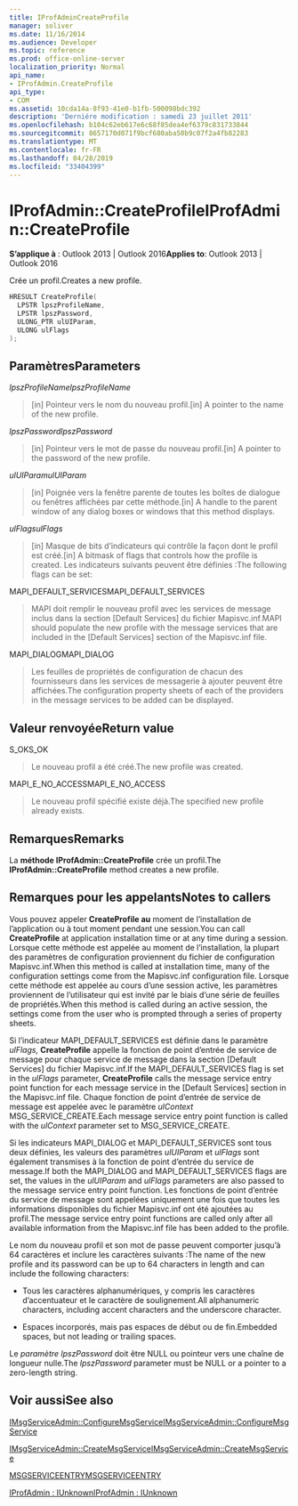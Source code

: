 ```yaml
---
title: IProfAdminCreateProfile
manager: soliver
ms.date: 11/16/2014
ms.audience: Developer
ms.topic: reference
ms.prod: office-online-server
localization_priority: Normal
api_name:
- IProfAdmin.CreateProfile
api_type:
- COM
ms.assetid: 10cda14a-8f93-41e0-b1fb-500098bdc392
description: 'Derniére modification : samedi 23 juillet 2011'
ms.openlocfilehash: b104c62eb617e6c68f85dea4ef6379c831733844
ms.sourcegitcommit: 8657170d071f9bcf680aba50b9c07f2a4fb82283
ms.translationtype: MT
ms.contentlocale: fr-FR
ms.lasthandoff: 04/28/2019
ms.locfileid: "33404399"
---
```

# <a name="iprofadmincreateprofile"></a><span data-ttu-id="090e9-103">IProfAdmin::CreateProfile</span><span class="sxs-lookup"><span data-stu-id="090e9-103">IProfAdmin::CreateProfile</span></span>

  
  
<span data-ttu-id="090e9-104">**S’applique à** : Outlook 2013 | Outlook 2016</span><span class="sxs-lookup"><span data-stu-id="090e9-104">**Applies to**: Outlook 2013 | Outlook 2016</span></span> 
  
<span data-ttu-id="090e9-105">Crée un profil.</span><span class="sxs-lookup"><span data-stu-id="090e9-105">Creates a new profile.</span></span>
  
```cpp
HRESULT CreateProfile(
  LPSTR lpszProfileName,
  LPSTR lpszPassword,
  ULONG_PTR ulUIParam,
  ULONG ulFlags
);
```

## <a name="parameters"></a><span data-ttu-id="090e9-106">Paramètres</span><span class="sxs-lookup"><span data-stu-id="090e9-106">Parameters</span></span>

 <span data-ttu-id="090e9-107">_lpszProfileName_</span><span class="sxs-lookup"><span data-stu-id="090e9-107">_lpszProfileName_</span></span>
  
> <span data-ttu-id="090e9-108">[in] Pointeur vers le nom du nouveau profil.</span><span class="sxs-lookup"><span data-stu-id="090e9-108">[in] A pointer to the name of the new profile.</span></span>
    
 <span data-ttu-id="090e9-109">_lpszPassword_</span><span class="sxs-lookup"><span data-stu-id="090e9-109">_lpszPassword_</span></span>
  
> <span data-ttu-id="090e9-110">[in] Pointeur vers le mot de passe du nouveau profil.</span><span class="sxs-lookup"><span data-stu-id="090e9-110">[in] A pointer to the password of the new profile.</span></span> 
    
 <span data-ttu-id="090e9-111">_ulUIParam_</span><span class="sxs-lookup"><span data-stu-id="090e9-111">_ulUIParam_</span></span>
  
> <span data-ttu-id="090e9-112">[in] Poignée vers la fenêtre parente de toutes les boîtes de dialogue ou fenêtres affichées par cette méthode.</span><span class="sxs-lookup"><span data-stu-id="090e9-112">[in] A handle to the parent window of any dialog boxes or windows that this method displays.</span></span>
    
 <span data-ttu-id="090e9-113">_ulFlags_</span><span class="sxs-lookup"><span data-stu-id="090e9-113">_ulFlags_</span></span>
  
> <span data-ttu-id="090e9-114">[in] Masque de bits d’indicateurs qui contrôle la façon dont le profil est créé.</span><span class="sxs-lookup"><span data-stu-id="090e9-114">[in] A bitmask of flags that controls how the profile is created.</span></span> <span data-ttu-id="090e9-115">Les indicateurs suivants peuvent être définies :</span><span class="sxs-lookup"><span data-stu-id="090e9-115">The following flags can be set:</span></span>
    
<span data-ttu-id="090e9-116">MAPI_DEFAULT_SERVICES</span><span class="sxs-lookup"><span data-stu-id="090e9-116">MAPI_DEFAULT_SERVICES</span></span> 
  
> <span data-ttu-id="090e9-117">MAPI doit remplir le nouveau profil avec les services de message inclus dans la section [Default Services] du fichier Mapisvc.inf.</span><span class="sxs-lookup"><span data-stu-id="090e9-117">MAPI should populate the new profile with the message services that are included in the [Default Services] section of the Mapisvc.inf file.</span></span>
    
<span data-ttu-id="090e9-118">MAPI_DIALOG</span><span class="sxs-lookup"><span data-stu-id="090e9-118">MAPI_DIALOG</span></span> 
  
> <span data-ttu-id="090e9-119">Les feuilles de propriétés de configuration de chacun des fournisseurs dans les services de messagerie à ajouter peuvent être affichées.</span><span class="sxs-lookup"><span data-stu-id="090e9-119">The configuration property sheets of each of the providers in the message services to be added can be displayed.</span></span> 
    
## <a name="return-value"></a><span data-ttu-id="090e9-120">Valeur renvoyée</span><span class="sxs-lookup"><span data-stu-id="090e9-120">Return value</span></span>

<span data-ttu-id="090e9-121">S_OK</span><span class="sxs-lookup"><span data-stu-id="090e9-121">S_OK</span></span> 
  
> <span data-ttu-id="090e9-122">Le nouveau profil a été créé.</span><span class="sxs-lookup"><span data-stu-id="090e9-122">The new profile was created.</span></span>
    
<span data-ttu-id="090e9-123">MAPI_E_NO_ACCESS</span><span class="sxs-lookup"><span data-stu-id="090e9-123">MAPI_E_NO_ACCESS</span></span> 
  
> <span data-ttu-id="090e9-124">Le nouveau profil spécifié existe déjà.</span><span class="sxs-lookup"><span data-stu-id="090e9-124">The specified new profile already exists.</span></span>
    
## <a name="remarks"></a><span data-ttu-id="090e9-125">Remarques</span><span class="sxs-lookup"><span data-stu-id="090e9-125">Remarks</span></span>

<span data-ttu-id="090e9-126">La **méthode IProfAdmin::CreateProfile** crée un profil.</span><span class="sxs-lookup"><span data-stu-id="090e9-126">The **IProfAdmin::CreateProfile** method creates a new profile.</span></span> 
  
## <a name="notes-to-callers"></a><span data-ttu-id="090e9-127">Remarques pour les appelants</span><span class="sxs-lookup"><span data-stu-id="090e9-127">Notes to callers</span></span>

<span data-ttu-id="090e9-128">Vous pouvez appeler **CreateProfile au** moment de l’installation de l’application ou à tout moment pendant une session.</span><span class="sxs-lookup"><span data-stu-id="090e9-128">You can call **CreateProfile** at application installation time or at any time during a session.</span></span> <span data-ttu-id="090e9-129">Lorsque cette méthode est appelée au moment de l’installation, la plupart des paramètres de configuration proviennent du fichier de configuration Mapisvc.inf.</span><span class="sxs-lookup"><span data-stu-id="090e9-129">When this method is called at installation time, many of the configuration settings come from the Mapisvc.inf configuration file.</span></span> <span data-ttu-id="090e9-130">Lorsque cette méthode est appelée au cours d’une session active, les paramètres proviennent de l’utilisateur qui est invité par le biais d’une série de feuilles de propriétés.</span><span class="sxs-lookup"><span data-stu-id="090e9-130">When this method is called during an active session, the settings come from the user who is prompted through a series of property sheets.</span></span> 
  
<span data-ttu-id="090e9-131">Si l’indicateur MAPI_DEFAULT_SERVICES est définie dans le paramètre  _ulFlags,_ **CreateProfile** appelle la fonction de point d’entrée de service de message pour chaque service de message dans la section [Default Services] du fichier Mapisvc.inf.</span><span class="sxs-lookup"><span data-stu-id="090e9-131">If the MAPI_DEFAULT_SERVICES flag is set in the  _ulFlags_ parameter, **CreateProfile** calls the message service entry point function for each message service in the [Default Services] section in the Mapisvc.inf file.</span></span> <span data-ttu-id="090e9-132">Chaque fonction de point d’entrée de service de message est appelée avec le paramètre  _ulContext_ MSG_SERVICE_CREATE.</span><span class="sxs-lookup"><span data-stu-id="090e9-132">Each message service entry point function is called with the  _ulContext_ parameter set to MSG_SERVICE_CREATE.</span></span> 
  
<span data-ttu-id="090e9-133">Si les indicateurs MAPI_DIALOG et MAPI_DEFAULT_SERVICES sont tous deux définies, les valeurs des paramètres  _ulUIParam_ et  _ulFlags_ sont également transmises à la fonction de point d’entrée du service de message.</span><span class="sxs-lookup"><span data-stu-id="090e9-133">If both the MAPI_DIALOG and MAPI_DEFAULT_SERVICES flags are set, the values in the  _ulUIParam_ and  _ulFlags_ parameters are also passed to the message service entry point function.</span></span> <span data-ttu-id="090e9-134">Les fonctions de point d’entrée du service de message sont appelées uniquement une fois que toutes les informations disponibles du fichier Mapisvc.inf ont été ajoutées au profil.</span><span class="sxs-lookup"><span data-stu-id="090e9-134">The message service entry point functions are called only after all available information from the Mapisvc.inf file has been added to the profile.</span></span> 
  
<span data-ttu-id="090e9-135">Le nom du nouveau profil et son mot de passe peuvent comporter jusqu’à 64 caractères et inclure les caractères suivants :</span><span class="sxs-lookup"><span data-stu-id="090e9-135">The name of the new profile and its password can be up to 64 characters in length and can include the following characters:</span></span>
  
- <span data-ttu-id="090e9-136">Tous les caractères alphanumériques, y compris les caractères d’accentuateur et le caractère de soulignement.</span><span class="sxs-lookup"><span data-stu-id="090e9-136">All alphanumeric characters, including accent characters and the underscore character.</span></span>
    
- <span data-ttu-id="090e9-137">Espaces incorporés, mais pas espaces de début ou de fin.</span><span class="sxs-lookup"><span data-stu-id="090e9-137">Embedded spaces, but not leading or trailing spaces.</span></span>
    
<span data-ttu-id="090e9-138">Le  _paramètre lpszPassword_ doit être NULL ou pointeur vers une chaîne de longueur nulle.</span><span class="sxs-lookup"><span data-stu-id="090e9-138">The  _lpszPassword_ parameter must be NULL or a pointer to a zero-length string.</span></span> 
  
## <a name="see-also"></a><span data-ttu-id="090e9-139">Voir aussi</span><span class="sxs-lookup"><span data-stu-id="090e9-139">See also</span></span>



[<span data-ttu-id="090e9-140">IMsgServiceAdmin::ConfigureMsgService</span><span class="sxs-lookup"><span data-stu-id="090e9-140">IMsgServiceAdmin::ConfigureMsgService</span></span>](imsgserviceadmin-configuremsgservice.md)
  
[<span data-ttu-id="090e9-141">IMsgServiceAdmin::CreateMsgService</span><span class="sxs-lookup"><span data-stu-id="090e9-141">IMsgServiceAdmin::CreateMsgService</span></span>](imsgserviceadmin-createmsgservice.md)
  
[<span data-ttu-id="090e9-142">MSGSERVICEENTRY</span><span class="sxs-lookup"><span data-stu-id="090e9-142">MSGSERVICEENTRY</span></span>](msgserviceentry.md)
  
[<span data-ttu-id="090e9-143">IProfAdmin : IUnknown</span><span class="sxs-lookup"><span data-stu-id="090e9-143">IProfAdmin : IUnknown</span></span>](iprofadminiunknown.md)

